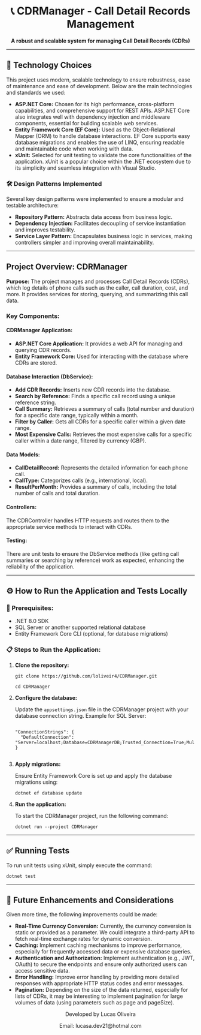 <h1 align="center">📞 CDRManager - Call Detail Records Management</h1>

<p align="center">
  <strong>A robust and scalable system for managing Call Detail Records (CDRs)</strong>
</p>

<hr />

<h2>🚀 Technology Choices</h2>
<p>
This project uses modern, scalable technology to ensure robustness, ease of maintenance and ease of development. Below are the main technologies and standards we used:
</p>

<ul>
  <li><strong>ASP.NET Core:</strong> Chosen for its high performance, cross-platform capabilities, and comprehensive support for REST APIs. ASP.NET Core also integrates well with dependency injection and middleware components, essential for building scalable web services.</li>

  <li><strong>Entity Framework Core (EF Core):</strong> Used as the Object-Relational Mapper (ORM) to handle database interactions. EF Core supports easy database migrations and enables the use of LINQ, ensuring readable and maintainable code when working with data.</li>

  <li><strong>xUnit:</strong> Selected for unit testing to validate the core functionalities of the application. xUnit is a popular choice within the .NET ecosystem due to its simplicity and seamless integration with Visual Studio.</li>
</ul>

<h3>🛠️ Design Patterns Implemented</h3>
<p>
Several key design patterns were implemented to ensure a modular and testable architecture:
</p>

<ul>
  <li><strong>Repository Pattern:</strong> Abstracts data access from business logic.</li>
  <li><strong>Dependency Injection:</strong> Facilitates decoupling of service instantiation and improves testability.</li>
  <li><strong>Service Layer Pattern:</strong> Encapsulates business logic in services, making controllers simpler and improving overall maintainability.</li>
</ul>

<hr />
<h2>Project Overview: CDRManager</h2>
<p>
<strong>Purpose:</strong> The project manages and processes Call Detail Records (CDRs), which log details of phone calls such as the caller, call duration, cost, and more. It provides services for storing, querying, and summarizing this call data.
</p>
<h3>Key Components:</h3>

<h4>CDRManager Application:</h4>
<ul>
  <li><strong>ASP.NET Core Application:</strong> It provides a web API for managing and querying CDR records.</li>
  <li><strong>Entity Framework Core:</strong> Used for interacting with the database where CDRs are stored.</li>
</ul>

<h4>Database Interaction (DbService):</h4>
<ul>
  <li><strong>Add CDR Records:</strong> Inserts new CDR records into the database.</li>
  <li><strong>Search by Reference:</strong> Finds a specific call record using a unique reference string.</li>
  <li><strong>Call Summary:</strong> Retrieves a summary of calls (total number and duration) for a specific date range, typically within a month.</li>
  <li><strong>Filter by Caller:</strong> Gets all CDRs for a specific caller within a given date range.</li>
  <li><strong>Most Expensive Calls:</strong> Retrieves the most expensive calls for a specific caller within a date range, filtered by currency (GBP).</li>
</ul>

<h4>Data Models:</h4>
<ul>
  <li><strong>CallDetailRecord:</strong> Represents the detailed information for each phone call.</li>
  <li><strong>CallType:</strong> Categorizes calls (e.g., international, local).</li>
  <li><strong>ResultPerMonth:</strong> Provides a summary of calls, including the total number of calls and total duration.</li>
</ul>

<h4>Controllers:</h4>
<p>
The CDRController handles HTTP requests and routes them to the appropriate service methods to interact with CDRs.
</p>

<h4>Testing:</h4>
<p>
There are unit tests to ensure the DbService methods (like getting call summaries or searching by reference) work as expected, enhancing the reliability of the application.
</p>

<hr />

<h2>⚙️ How to Run the Application and Tests Locally</h2>

<h3>🔧 Prerequisites:</h3>
<ul>
  <li>.NET 8.0 SDK</li>
  <li>SQL Server or another supported relational database</li>
  <li>Entity Framework Core CLI (optional, for database migrations)</li>
</ul>

<h3>📋 Steps to Run the Application:</h3>

<ol>
  <li>
    <strong>Clone the repository:</strong>
    <pre><code>git clone https://github.com/loliveir4/CDRManager.git</code></pre>
    <pre><code>cd CDRManager</code></pre>
  </li>

  <li>
    <strong>Configure the database:</strong>
    <p>
      Update the <code>appsettings.json</code> file in the CDRManager project with your database connection string. Example for SQL Server:
    </p>
    <pre><code>
"ConnectionStrings": {
  "DefaultConnection": "Server=localhost;Database=CDRManagerDB;Trusted_Connection=True;MultipleActiveResultSets=true"
}
    </code></pre>
  </li>

  <li>
    <strong>Apply migrations:</strong>
    <p>Ensure Entity Framework Core is set up and apply the database migrations using:</p>
    <pre><code>dotnet ef database update</code></pre>
  </li>

  <li>
    <strong>Run the application:</strong>
    <p>To start the CDRManager project, run the following command:</p>
    <pre><code>dotnet run --project CDRManager</code></pre>
  </li>
</ol>

<hr />

<h2>✅ Running Tests</h2>

<p>
To run unit tests using xUnit, simply execute the command:
</p>
<pre><code>dotnet test</code></pre>

<hr />

<h2>🔮 Future Enhancements and Considerations</h2>

Given more time, the following improvements could be made:

<ul>
  <li><strong>Real-Time Currency Conversion:</strong> Currently, the currency conversion is static or provided as a parameter. We could integrate a third-party API to fetch real-time exchange rates for dynamic conversion.</li>

  <li><strong>Caching:</strong> Implement caching mechanisms to improve performance, especially for frequently accessed data or expensive database queries.</li>

  <li><strong>Authentication and Authorization:</strong> Implement authentication (e.g., JWT, OAuth) to secure the endpoints and ensure only authorized users can access sensitive data.</li>

  <li><strong>Error Handling:</strong> Improve error handling by providing more detailed responses with appropriate HTTP status codes and error messages.</li>

  <li><strong>Pagination:</strong> Depending on the size of the data returned, especially for lists of CDRs, it may be interesting to implement pagination for large volumes of data (using parameters such as page and pageSize).</li>
</ul>


<p align="center">Developed by Lucas Oliveira</p>
<p align="center">Email: lucasa.dev21@hotmal.com</p>
